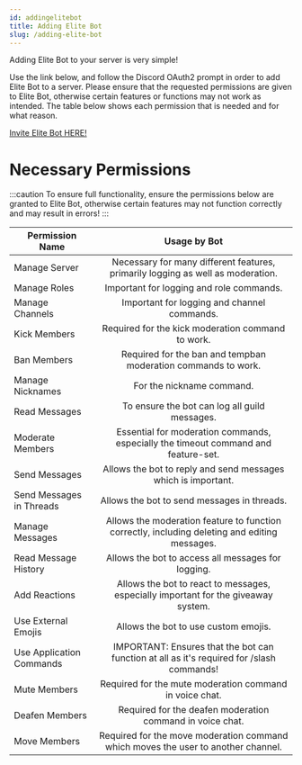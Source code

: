 ```yaml
---
id: addingelitebot
title: Adding Elite Bot
slug: /adding-elite-bot
---
```


Adding Elite Bot to your server is very simple!

Use the link below, and follow the Discord OAuth2 prompt in order to add Elite Bot to a server. Please ensure that the requested permissions are given to Elite Bot, otherwise certain features or functions may not work as intended. The table below shows each permission that is needed and for what reason.

[Invite Elite Bot HERE!](https://discord.com/oauth2/authorize?client_id=723275350922100840&permissions=1376969370742&scope=bot%20applications.commands "Discord OAuth2")

# Necessary Permissions

:::caution
To ensure full functionality, ensure the permissions below are granted to Elite Bot, otherwise certain features may not function correctly and may result in errors!
:::

| Permission Name        |      Usage by Bot      |
| ------------- | :-----------: |
| Manage Server | Necessary for many different features, primarily logging as well as moderation.  |
| Manage Roles | Important for logging and role commands. |
| Manage Channels | Important for logging and channel commands. |
| Kick Members | Required for the kick moderation command to work. |
| Ban Members | Required for the ban and tempban moderation commands to work. |
| Manage Nicknames | For the nickname command. |
| Read Messages | To ensure the bot can log all guild messages. |
| Moderate Members | Essential for moderation commands, especially the timeout command and feature-set. |
| Send Messages | Allows the bot to reply and send messages which is important. |
| Send Messages in Threads | Allows the bot to send messages in threads. |
| Manage Messages | Allows the moderation feature to function correctly, including deleting and editing messages. |
| Read Message History | Allows the bot to access all messages for logging. |
| Add Reactions | Allows the bot to react to messages, especially important for the giveaway system. |
| Use External Emojis | Allows the bot to use custom emojis. |
| Use Application Commands | IMPORTANT: Ensures that the bot can function at all as it's required for /slash commands! |
| Mute Members | Required for the mute moderation command in voice chat. |
| Deafen Members | Required for the deafen moderation command in voice chat. |
| Move Members | Required for the move moderation command which moves the user to another channel. |